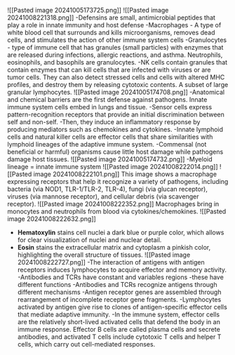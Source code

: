 ![[Pasted image 20241005173725.png]]
![[Pasted image 20241008221318.png]]
-Defensins are small, antimicrobial peptides that play a role in innate immunity and host defense
-Macrophages - A type of white blood cell that surrounds and kills microorganisms, removes dead cells, and stimulates the action of other immune system cells
-Granulocytes - type of immune cell that has granules (small particles) with enzymes that are released during infections, allergic reactions, and asthma. Neutrophils, eosinophils, and basophils are granulocytes. 
-NK cells contain granules that contain enzymes that can kill cells that are infected with viruses or are tumor cells. They can also detect stressed cells and cells with altered MHC profiles, and destroy them by releasing cytotoxic contents. A subset of large granular lymphocytes.
![[Pasted image 20241005174708.png]]
-Anatomical and chemical barriers are the first defense against pathogens. Innate immune system cells embed in lungs and tissue. 
-Sensor cells express pattern-recognition receptors that provide an initial discrimination between self and non-self.
	-Then, they induce an inflammatory response by producing mediators such as chemokines and cytokines.
-Innate lymphoid cells and natural killer cells are effector cells that share similarities with lymphoid lineages of the adaptive immune system. 
-Commensal (not beneficial or harmful) organisms cause little host damage while pathogens damage host tissues. 
![[Pasted image 20241005174732.png]]
-Myeloid lineage = innate immune system
![[Pasted image 20241008222014.png]]
![[Pasted image 20241008222101.png]]
This image shows a macrophage expressing receptors that help it recognize a variety of pathogens, including bacteria (via NOD1, TLR-1/TLR-2, TLR-4), fungi (via glucan receptor), viruses (via mannose receptor), and cellular debris (via scavenger receptor).
![[Pasted image 20241008222352.png]]
Macrophages bring in monocytes and neutrophils from blood via cytokines/chemokines.
![[Pasted image 20241008222632.png]]
- **Hematoxylin** stains cell nuclei a dark blue or purple color, which allows for clear visualization of nuclei and nuclear detail.
- **Eosin** stains the extracellular matrix and cytoplasm a pinkish color, highlighting the overall structure of tissues.
![[Pasted image 20241008222727.png]]
-The interaction of antigens with antigen receptors induces lymphocytes to acquire effector and memory activity. 
-Antibodies and TCRs have constant and variables regions
	-these have different functions
-Antibodies and TCRs recognize antigens through different mechanisms
-Antigen receptor genes are assembled through rearrangement of incomplete receptor gene fragments.
-Lymphocytes activated by antigen give rise to clones of antigen-specific effector cells that mediate adaptive immunity. 
	-In the immune system, effector cells are the relatively short-lived activated cells that defend the body in an immune response. Effector B cells are called plasma cells and secrete antibodies, and activated T cells include cytotoxic T cells and helper T cells, which carry out cell-mediated responses.
